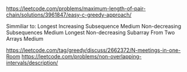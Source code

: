 https://leetcode.com/problems/maximum-length-of-pair-chain/solutions/3961847/easy-c-greedy-approach/

Simmiliar to:
Longest Increasing Subsequence
Medium
Non-decreasing Subsequences
Medium
Longest Non-decreasing Subarray From Two Arrays
Medium

https://leetcode.com/tag/greedy/discuss/2662372/N-meetings-in-one-Room
https://leetcode.com/problems/non-overlapping-intervals/description/
